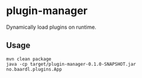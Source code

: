 # plugin-manager
Dynamically load plugins on runtime.

## Usage
```
mvn clean package
java -cp target/plugin-manager-0.1.0-SNAPSHOT.jar no.baardl.plugins.App
```
